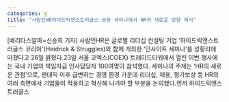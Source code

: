 ```yaml
---
categories: g
title: "사람인HR하이드릭앤스트러글스 공동 세미나에서 HR의 새로운 방향 제시"
---
```

[베리타스알파=신승희 기자] 사람인HR은 글로벌 리더십 컨설팅 기업 ‘하이드릭앤스트러글스 코리아’(Heidrick & Struggles)와 함께 개최한 ‘인사이트 세미나’를 성황리에 마쳤다고 26일 밝혔다.23일 서울 코엑스(COEX) 트레이드타워에서 열린 이번 행사에는 국내 기업의 책임자급 인사담당자 100여명이 참석했다. 세미나의 주제는 ‘HR의 새로운 관점’으로, 팬데믹 이후 급변하는 경영 환경 가운데 리더십, 채용, 평가보상 등 HR의 여러 측면에서 기업들이 적용하고 혁신해 나가야 할 부분을 논의했다.먼저 하이드릭앤스트러글스